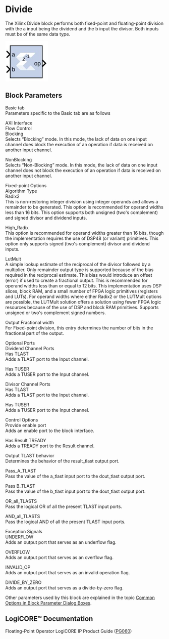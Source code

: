 # Divide

The Xilinx Divide block performs both fixed-point and floating-point
division with the a input being the dividend and the b input the
divisor. Both inputs must be of the same data type.

![](./Images/vic1571752965079.png)

## Block Parameters

Basic tab  
Parameters specific to the Basic tab are as follows

AXI Interface  
Flow Control  
Blocking  
Selects “Blocking” mode. In this mode, the lack of data on one input
channel does block the execution of an operation if data is received on
another input channel.

NonBlocking  
Selects “Non-Blocking” mode. In this mode, the lack of data on one input
channel does not block the execution of an operation if data is received
on another input channel.

Fixed-point Options  
Algorithm Type  
Radix2  
This is non-restoring integer division using integer operands and allows
a remainder to be generated. This option is recommended for operand
widths less than 16 bits. This option supports both unsigned (two's
complement) and signed divisor and dividend inputs.

High_Radix  
This option is recommended for operand widths greater than 16 bits,
though the implementation requires the use of DSP48 (or variant)
primitives. This option only supports signed (two's complement) divisor
and dividend inputs.

LutMult  
A simple lookup estimate of the reciprocal of the divisor followed by a
multiplier. Only remainder output type is supported because of the bias
required in the reciprocal estimate. This bias would introduce an offset
(error) if used to create a fractional output. This is recommended for
operand widths less than or equal to 12 bits. This implementation uses
DSP slices, block RAM, and a small number of FPGA logic primitives
(registers and LUTs). For operand widths where either Radix2 or the
LUTMult options are possible, the LUTMult solution offers a solution
using fewer FPGA logic resources because of the use of DSP and block RAM
primitives. Supports unsigned or two's complement signed numbers.

Output Fractional width  
For Fixed-point division, this entry determines the number of bits in
the fractional part of the output.

Optional Ports  
Dividend Channel Ports  
Has TLAST  
Adds a TLAST port to the Input channel.

Has TUSER  
Adds a TUSER port to the Input channel.

Divisor Channel Ports  
Has TLAST  
Adds a TLAST port to the Input channel.

Has TUSER  
Adds a TUSER port to the Input channel.

Control Options  
Provide enable port  
Adds an enable port to the block interface.

Has Result TREADY  
Adds a TREADY port to the Result channel.

Output TLAST behavior  
Determines the behavior of the result_tlast output port.

Pass_A_TLAST  
Pass the value of the a_tlast input port to the dout_tlast output port.

Pass B_TLAST  
Pass the value of the b_tlast input port to the dout_tlast output port.

OR_all_TLASTS  
Pass the logical OR of all the present TLAST input ports.

AND_all_TLASTS  
Pass the logical AND of all the present TLAST input ports.

Exception Signals  
UNDERFLOW  
Adds an output port that serves as an underflow flag.

OVERFLOW  
Adds an output port that serves as an overflow flag.

INVALID_OP  
Adds an output port that serves as an invalid operation flag.

DIVIDE_BY_ZERO  
Adds an output port that serves as a divide-by-zero flag.

Other parameters used by this block are explained in the topic [Common
Options in Block Parameter Dialog
Boxes](common-options-in-block-parameter-dialog-boxes-aa1032308.html).

## LogiCORE™ Documentation

Floating-Point Operator LogiCORE IP Product Guide
([PG060](https://www.xilinx.com/cgi-bin/docs/ipdoc?c=floating_point;v=latest;d=pg060-floating-point.pdf))
